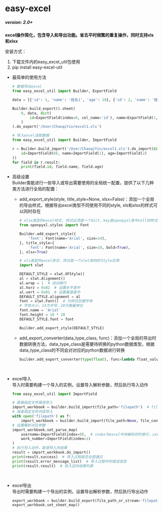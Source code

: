 # easy-excel  
##### version: 2.0+

**excel操作简化，包含导入和导出功能。省去平时频繁的重复操作，同时支持xls和xlsx**  

安装方式：  
1. 下载文件内的easy_excel_util包使用
2. pip install easy-excel-util

+ 最简单的使用方法
    ```python
    # 数据导出excel
    from easy_excel_util import Builder, ExportField
  
    data = [{'id': 1, 'name': '姓名1', 'age': 18}, {'id': 2, 'name': '姓名2', 'age': 20}]
    
    Builder.build_export().sheet(
        0, data, dict(
            id=ExportField(index=0, col_name='id'), name=ExportField(1, col_name='姓名'), age=ExportField(2, col_name='年龄')
        )
    ).do_export('/User/ChaoqiYin/excel1.xls')
  
    # 导入excel读取数据
    from easy_excel_util import Builder, ImportField

    r = Builder.build_import('/User/ChaoqiYin/excel1.xls').do_import(dict(
        id=ImportField(0), name=ImportField(1), age=ImportField(2)
    ))
    for field in r.result:
        print(field.id, field.name, field.age)
    ```

+ 高级设置  
    Builder类能进行一些导入或导出需要使用的全局统一配置，提供了以下几种类方法进行全局的配置：  
    * add_export_style(style, title_style=None, xlsx=False)：添加一个全局的导出样式，根据导出excel类型不同使用不同的style, xls和xlsx的样式可以同时存在    
        ```python
        # xlsx类型的excel样式, 样式必须是一个dict，key是openpyxl库中cell的样式对应的属性名，value是对应的属性值
        from openpyxl.styles import Font
        
        Builder.add_export_style({
            'font': Font(name='Arial', size=14),
        }, title_style={
            'font': Font(name='Arial', size=18, bold=True),
        }, xlsx=True)
      
        # xls类型的excel样式，样式是一个xlwt库的XFStyle实例
        import xlwt
      
        DEFAULT_STYLE = xlwt.XFStyle()
        al = xlwt.Alignment()
        al.wrap = 1  # 自动换行
        al.horz = 0x02  # 设置水平居中
        al.vert = 0x01  # 设置垂直居中
        DEFAULT_STYLE.alignment = al
        font = xlwt.Font()  # 为样式创建字体
        # 字体大小，14为字号，20为衡量单位
        font.name = 'Arial'
        font.height = 10 * 20
        DEFAULT_STYLE.font = font
        
        Builder.add_export_style(DEFAULT_STYLE)
        ```  
    * add_export_converter(data_type_class, func)：添加一个全局的导出时数据转换方法，data_type_class是需要待转换的python数据类型，根据data_type_class的不同会对对应的python数据进行转换 
        ```python
        builder.add_export_converter(type(float), func=lambda float_value: str(float_value))  # func接收一个value参数，该值为待导出到excel的数据
        ```  
&nbsp;
+ excel导入  
    导入时需要构建一个导入的实例，设置导入解析参数，然后执行导入动作
    ```python
    from easy_excel_util import ImportField
  
    # 直接指定文件路径导入
    import_workbook = builder.build_import(file_path='filepath')  # file_path指定需要导入的excel文件的路径，只能是xls文件
    # 或者指定文件内容导入
    with open('filepath') as f:
        import_workbook = builder.build_import(file_path=None, file_content=f.read())  # file_content指定需要导入的excel的文件的内容，设置了file_content会导致file_path会无效
    # 设置解析对应参数
    import_workbook.set_parse_map(
        username=ImportField(index=0),  # index为excel中待解析的列索引，username即关键字参数的key值，即为转换后的行属性名，可自己任意定义
        work_number=ImportField(index=1)
    )
    # 执行导入动作，取得导入的结果
    result = import_workbook.do_import()
    print(result.success)  # 导入过程是否全部通过
    print(result.error_message_list)  # 导入过程中的错误信息
    print(result.result)  # 导入后的结果列表
    ```

&nbsp;
+ excel导出  
    导出时需要构建一个导出的实例，设置导出解析参数，然后执行导出动作
    ```python
    export_workbook = builder.build_export(file_path_or_stream='filepath')  # file_path_or_stream指定需要保存的excel文件的路径或stream流，只能导出xls文件，stream流可用于http请求中下载文件使用
    export_workbook.set_sheet_map()
    ```
